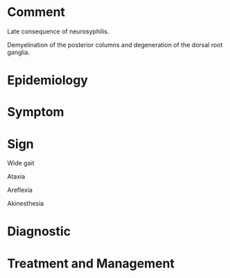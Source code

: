# Comment

Late consequence of neurosyphilis.

Demyelination of the posterior columns and degeneration of the dorsal root ganglia.

# Epidemiology

# Symptom

# Sign

Wide gait

Ataxia

Areflexia

Akinesthesia

# Diagnostic

# Treatment and Management
